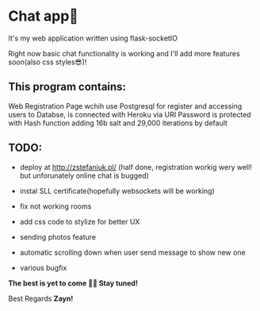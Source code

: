 # **Chat app💬**
It's my web application written using flask-socketIO

Right now basic chat functionality is working and I'll add more features soon(also css styles😎)!
## **This program contains:**

Web Registration Page wchih use Postgresql for register and accessing users to Databse, is connected with Heroku via URI
Password is protected with Hash function adding 16b salt and 29,000 iterations by default

## **TODO:**

- deploy at http://zstefaniuk.pl/ (half done, registration workig wery well! but unforunately online chat is bugged)

- instal SLL certificate(hopefully websockets will be working)

- fix not working rooms

- add css code to stylize for better UX

- sending photos feature

- automatic scrolling down when user send message to show new one

- various bugfix

**The best is yet to come ✌🏻 Stay tuned!**

Best Regards **Zayn!**
